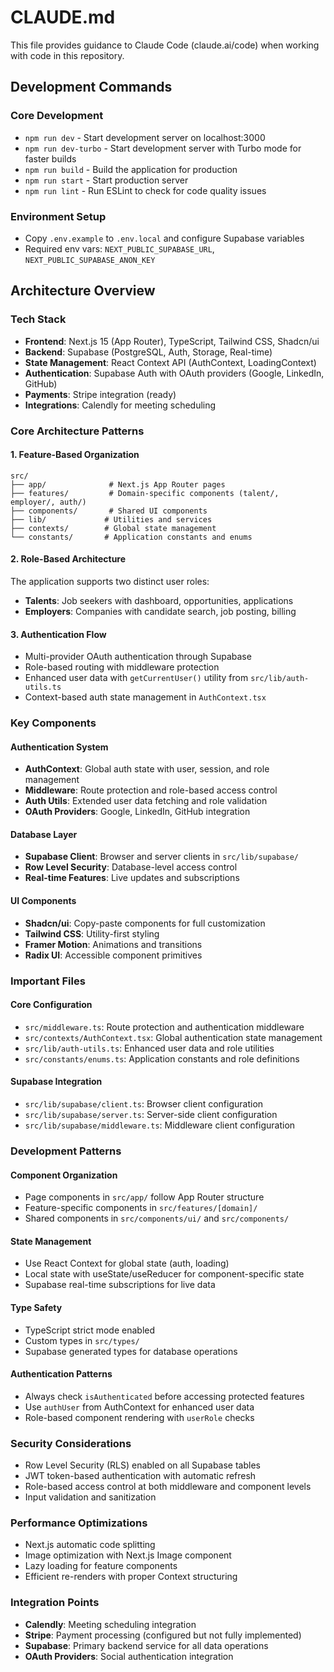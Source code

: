 # CLAUDE.md

This file provides guidance to Claude Code (claude.ai/code) when working with code in this repository.

## Development Commands

### Core Development
- `npm run dev` - Start development server on localhost:3000
- `npm run dev-turbo` - Start development server with Turbo mode for faster builds
- `npm run build` - Build the application for production
- `npm run start` - Start production server
- `npm run lint` - Run ESLint to check for code quality issues

### Environment Setup
- Copy `.env.example` to `.env.local` and configure Supabase variables
- Required env vars: `NEXT_PUBLIC_SUPABASE_URL`, `NEXT_PUBLIC_SUPABASE_ANON_KEY`

## Architecture Overview

### Tech Stack
- **Frontend**: Next.js 15 (App Router), TypeScript, Tailwind CSS, Shadcn/ui
- **Backend**: Supabase (PostgreSQL, Auth, Storage, Real-time)
- **State Management**: React Context API (AuthContext, LoadingContext)
- **Authentication**: Supabase Auth with OAuth providers (Google, LinkedIn, GitHub)
- **Payments**: Stripe integration (ready)
- **Integrations**: Calendly for meeting scheduling

### Core Architecture Patterns

#### 1. Feature-Based Organization
```
src/
├── app/              # Next.js App Router pages
├── features/         # Domain-specific components (talent/, employer/, auth/)
├── components/       # Shared UI components
├── lib/             # Utilities and services
├── contexts/        # Global state management
└── constants/       # Application constants and enums
```

#### 2. Role-Based Architecture
The application supports two distinct user roles:
- **Talents**: Job seekers with dashboard, opportunities, applications
- **Employers**: Companies with candidate search, job posting, billing

#### 3. Authentication Flow
- Multi-provider OAuth authentication through Supabase
- Role-based routing with middleware protection
- Enhanced user data with `getCurrentUser()` utility from `src/lib/auth-utils.ts`
- Context-based auth state management in `AuthContext.tsx`

### Key Components

#### Authentication System
- **AuthContext**: Global auth state with user, session, and role management
- **Middleware**: Route protection and role-based access control
- **Auth Utils**: Extended user data fetching and role validation
- **OAuth Providers**: Google, LinkedIn, GitHub integration

#### Database Layer
- **Supabase Client**: Browser and server clients in `src/lib/supabase/`
- **Row Level Security**: Database-level access control
- **Real-time Features**: Live updates and subscriptions

#### UI Components
- **Shadcn/ui**: Copy-paste components for full customization
- **Tailwind CSS**: Utility-first styling
- **Framer Motion**: Animations and transitions
- **Radix UI**: Accessible component primitives

### Important Files

#### Core Configuration
- `src/middleware.ts`: Route protection and authentication middleware
- `src/contexts/AuthContext.tsx`: Global authentication state management
- `src/lib/auth-utils.ts`: Enhanced user data and role utilities
- `src/constants/enums.ts`: Application constants and role definitions

#### Supabase Integration
- `src/lib/supabase/client.ts`: Browser client configuration
- `src/lib/supabase/server.ts`: Server-side client configuration
- `src/lib/supabase/middleware.ts`: Middleware client configuration

### Development Patterns

#### Component Organization
- Page components in `src/app/` follow App Router structure
- Feature-specific components in `src/features/[domain]/`
- Shared components in `src/components/ui/` and `src/components/`

#### State Management
- Use React Context for global state (auth, loading)
- Local state with useState/useReducer for component-specific state
- Supabase real-time subscriptions for live data

#### Type Safety
- TypeScript strict mode enabled
- Custom types in `src/types/`
- Supabase generated types for database operations

#### Authentication Patterns
- Always check `isAuthenticated` before accessing protected features
- Use `authUser` from AuthContext for enhanced user data
- Role-based component rendering with `userRole` checks

### Security Considerations
- Row Level Security (RLS) enabled on all Supabase tables
- JWT token-based authentication with automatic refresh
- Role-based access control at both middleware and component levels
- Input validation and sanitization

### Performance Optimizations
- Next.js automatic code splitting
- Image optimization with Next.js Image component
- Lazy loading for feature components
- Efficient re-renders with proper Context structuring

### Integration Points
- **Calendly**: Meeting scheduling integration
- **Stripe**: Payment processing (configured but not fully implemented)
- **Supabase**: Primary backend service for all data operations
- **OAuth Providers**: Social authentication integration